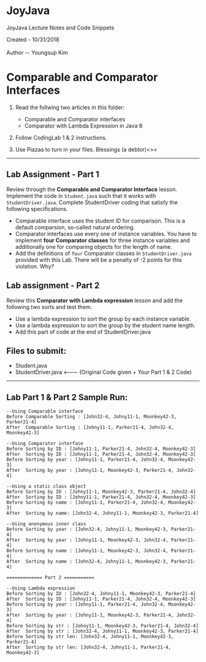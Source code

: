 # JoyJava
JoyJava Lecture Notes and Code Snippets

  Created - 10/31/2018 <br>  
  Author -- Youngsup Kim
  
# Comparable and Comparator Interfaces

1. Read the follwing two articles in this folder:

	- Comparable and Comparator interfaces
	- Comparator with Lambda Expression in Java 8
	
2. Follow CodingLab 1 & 2 instructions.
3. Use Piazaa to turn in your files.
Blessings
(a debtor)<><
-------------------------------------------------------------------
## Lab Assignment - Part 1
Review through the __Comparable and Comparator Interface__ lesson.  Implement the code in `Student.java` such that it works with `StudentDriver.java`. Complete StudentDriver coding that satisfy the following specifications.

- Comparable interface uses the student ID for comparison. This is a default comparsion, so-called natural ordering.
- Comparator interfaces use every one of instance variables. You have to implement __four Comparator classes__ for three instance variables and additionally one for comparing objects for the length of name. 
- Add the definitions of `four` Comparator classes in `StudentDriver.java` provided with this Lab. There will be a penalty of -2 points for this violation. Why? 

## Lab assignment - Part 2

Review this __Comparator with Lambda expression__ lesson and add the following two sorts and test them.  

- Use a lambda expression to sort the group by each instance variable.
- Use a lambda expression to sort the group by the student name length.
- Add this part of code at the end of StudentDriver.java
	
## Files to submit:
- Student.java
- StudentDriver.java     <--- (Original Code given + Your Part 1 & 2 Code)
	
----------------
## Lab Part 1 & Part 2 Sample Run: 
```
--Using Comparable interface
Before Comparable Sorting : [John32-4, Johny11-1, Moonkey42-3, Parker21-4]
After  Comparable Sorting : [Johny11-1, Parker21-4, John32-4, Moonkey42-3]

--Using Comparator interface
Before Sorting by ID : [Johny11-1, Parker21-4, John32-4, Moonkey42-3]
After  Sorting by ID : [Johny11-1, Parker21-4, John32-4, Moonkey42-3]
Before Sorting by year : [Johny11-1, Parker21-4, John32-4, Moonkey42-3]
After  Sorting by year : [Johny11-1, Moonkey42-3, Parker21-4, John32-4]

--Using a static class object
Before Sorting by ID : [Johny11-1, Moonkey42-3, Parker21-4, John32-4]
After  Sorting by ID : [Johny11-1, Parker21-4, John32-4, Moonkey42-3]
Before Sorting by name : [Johny11-1, Parker21-4, John32-4, Moonkey42-3]
After  Sorting by name: [John32-4, Johny11-1, Moonkey42-3, Parker21-4]

--Using anonymous inner class
Before Sorting by year : [John32-4, Johny11-1, Moonkey42-3, Parker21-4]
After  Sorting by year : [Johny11-1, Moonkey42-3, John32-4, Parker21-4]
Before Sorting by name : [Johny11-1, Moonkey42-3, John32-4, Parker21-4]
After  Sorting by name : [John32-4, Johny11-1, Moonkey42-3, Parker21-4]

============= Part 2 ===========

--Using Lambda expression
Before Sorting by ID : [John32-4, Johny11-1, Moonkey42-3, Parker21-4]
After  Sorting by ID : [Johny11-1, Parker21-4, John32-4, Moonkey42-3]
Before Sorting by year : [Johny11-1, Parker21-4, John32-4, Moonkey42-3]
After  Sorting by year : [Johny11-1, Moonkey42-3, Parker21-4, John32-4]
Before Sorting by str : [Johny11-1, Moonkey42-3, Parker21-4, John32-4]
After  Sorting by str : [John32-4, Johny11-1, Moonkey42-3, Parker21-4]
Before Sorting by str len: [John32-4, Johny11-1, Moonkey42-3, Parker21-4]
After  Sorting by str len: [John32-4, Johny11-1, Parker21-4, Moonkey42-3]
```


